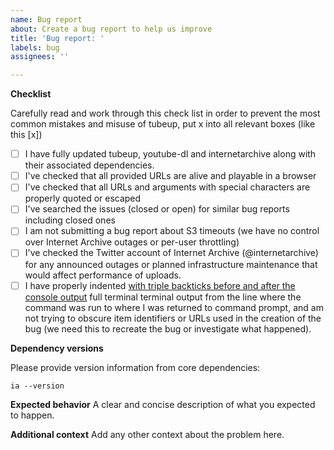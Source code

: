 ```yaml
---
name: Bug report
about: Create a bug report to help us improve
title: 'Bug report: '
labels: bug
assignees: ''

---
```


**Checklist**

Carefully read and work through this check list in order to prevent the most common mistakes and misuse of tubeup, put x into all relevant boxes (like this [x])

- [ ] I have fully updated tubeup, youtube-dl and internetarchive along with their associated dependencies.
- [ ] I've checked that all provided URLs are alive and playable in a browser
- [ ] I've checked that all URLs and arguments with special characters are properly quoted or escaped
- [ ] I've searched the issues (closed or open) for similar bug reports including closed ones
- [ ] I am not submitting a bug report about S3 timeouts (we have no control over Internet Archive outages or per-user throttling)
- [ ] I've checked the Twitter account of Internet Archive (@internetarchive) for any announced outages or planned infrastructure maintenance that would affect performance of uploads.
- [ ] I have properly indented [with triple backticks before and after the console output](https://guides.github.com/pdfs/markdown-cheatsheet-online.pdf) full terminal terminal output from the line where the command was run to where I was returned to command prompt, and am not trying to obscure item identifiers or URLs used in the creation of the bug (we need this to recreate the bug or investigate what happened).

**Dependency versions**

Please provide version information from core dependencies:

`ia --version`

**Expected behavior**
A clear and concise description of what you expected to happen.

**Additional context**
Add any other context about the problem here.
